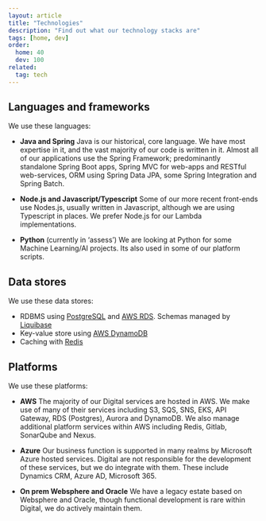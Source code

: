 ```yaml
---
layout: article
title: "Technologies"
description: "Find out what our technology stacks are"
tags: [home, dev]
order: 
  home: 40
  dev: 100
related:
  tag: tech
---
```

## Languages and frameworks

We use these languages:

* __Java and Spring__
  Java is our historical, core language. We have most expertise in it, and the vast majority of our code is written in it.
  Almost all of our applications use the Spring Framework; predominantly standalone Spring Boot apps, Spring MVC for web-apps and RESTful web-services, ORM using Spring Data JPA, some Spring Integration and Spring Batch.

* __Node.js and Javascript/Typescript__
  Some of our more recent front-ends use Nodes.js, usually written in Javascript, although we are using Typescript in places.
  We prefer Node.js for our Lambda implementations.

* __Python__ (currently in ‘assess’)
  We are looking at Python for some Machine Learning/AI projects. Its also used in some of our platform scripts.

## Data stores

We use these data stores:

* RDBMS using [PostgreSQL][postgresql] and [AWS RDS][aws_rds_postgresql]. Schemas managed by [Liquibase][liquibase]
* Key-value store using [AWS DynamoDB][aws_dynamodb]
* Caching with [Redis][redis]

## Platforms

We use these platforms:

* __AWS__
  The majority of our Digital services are hosted in AWS. We make use of many of their services including S3, SQS, SNS, EKS, API Gateway, RDS (Postgres), Aurora and DynamoDB. We also manage additional platform services within AWS including Redis, Gitlab, SonarQube and Nexus.

* __Azure__
  Our business function is supported in many realms by Microsoft Azure hosted services. Digital are not responsible for the development of these services, but we do integrate with them. These include Dynamics CRM, Azure AD, Microsoft 365.

* __On prem Websphere and Oracle__
  We have a legacy estate based on Websphere and Oracle, though functional development is rare within Digital, we do actively maintain them.

[postgresql]: <https://www.postgresql.org/>
[aws_rds_postgresql]: <https://aws.amazon.com/rds/postgresql/>
[liquibase]: <https://liquibase.org/>
[aws_dynamodb]: <https://aws.amazon.com/dynamodb/>
[redis]: <https://redis.io/>
